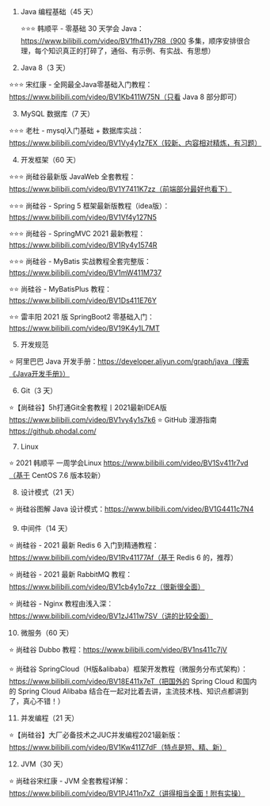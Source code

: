 1. Java 编程基础（45 天）

    ⭐⭐⭐ 韩顺平 - 零基础 30 天学会 Java：https://www.bilibili.com/video/BV1fh411y7R8（900 多集，顺序安排很合理，每个知识真正的打碎了，通俗、有示例、有实战、有思想）

2. Java 8（3 天）

⭐⭐⭐ 宋红康 - 全网最全Java零基础入门教程：https://www.bilibili.com/video/BV1Kb411W75N（只看 Java 8 部分即可）

3. MySQL 数据库（7 天）

⭐⭐⭐ 老杜 - mysql入门基础 + 数据库实战：https://www.bilibili.com/video/BV1Vy4y1z7EX（较新、内容相对精炼，有习题）

4. 开发框架（60 天）

⭐⭐⭐ 尚硅谷最新版 JavaWeb 全套教程：https://www.bilibili.com/video/BV1Y7411K7zz（前端部分最好也看下）

⭐⭐⭐ 尚硅谷 - Spring 5 框架最新版教程（idea版）：https://www.bilibili.com/video/BV1Vf4y127N5

⭐⭐⭐ 尚硅谷 - SpringMVC 2021 最新教程：https://www.bilibili.com/video/BV1Ry4y1574R 

⭐⭐⭐ 尚硅谷 - MyBatis 实战教程全套完整版：https://www.bilibili.com/video/BV1mW411M737 

⭐⭐ 尚硅谷 - MyBatisPlus 教程：https://www.bilibili.com/video/BV1Ds411E76Y

⭐⭐ 雷丰阳 2021 版 SpringBoot2 零基础入门：https://www.bilibili.com/video/BV19K4y1L7MT

5. 开发规范

⭐ 阿里巴巴 Java 开发手册：https://developer.aliyun.com/graph/java（搜索《Java开发手册》）

6. Git（3 天）

⭐【尚硅谷】5h打通Git全套教程丨2021最新IDEA版 https://www.bilibili.com/video/BV1vy4y1s7k6 ⭐ GitHub 漫游指南 https://github.phodal.com/

7. Linux

⭐ 2021 韩顺平 一周学会Linux https://www.bilibili.com/video/BV1Sv411r7vd（基于 CentOS 7.6 版本较新）

8. 设计模式（21 天）

⭐ 尚硅谷图解 Java 设计模式：https://www.bilibili.com/video/BV1G4411c7N4

9. 中间件（14 天）

⭐ 尚硅谷 - 2021 最新 Redis 6 入门到精通教程：https://www.bilibili.com/video/BV1Rv41177Af（基于 Redis 6 的，推荐） 

⭐ 尚硅谷 - 2021 最新 RabbitMQ 教程：https://www.bilibili.com/video/BV1cb4y1o7zz（很新很全面）

⭐ 尚硅谷 - Nginx 教程由浅入深：https://www.bilibili.com/video/BV1zJ411w7SV（讲的比较全面）

10. 微服务（60 天）

⭐ 尚硅谷 Dubbo 教程：https://www.bilibili.com/video/BV1ns411c7jV 

⭐ 尚硅谷 SpringCloud（H版&alibaba）框架开发教程（微服务分布式架构）：https://www.bilibili.com/video/BV18E411x7eT（把国外的 Spring Cloud 和国内的 Spring Cloud Alibaba 结合在一起对比着去讲，主流技术栈、知识点都讲到了，真心不错！）

11. 并发编程（21 天）

⭐【尚硅谷】大厂必备技术之JUC并发编程2021最新版：https://www.bilibili.com/video/BV1Kw411Z7dF（特点是短、精、新）

12. JVM（30 天）

⭐ 尚硅谷宋红康 - JVM 全套教程详解：https://www.bilibili.com/video/BV1PJ411n7xZ（讲得相当全面！附有实操）
